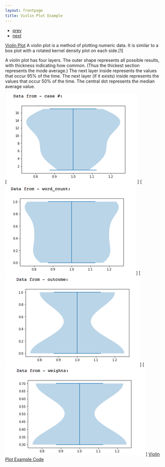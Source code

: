 ```yaml
---
layout: frontpage
title: Violin Plot Example
---
```


<div class="navbar">
  <div class="navbar-inner">
      <ul class="nav">
          <li><a href="pic_2.html">prev</a></li>
          <li><a href="pic_12.html">next</a></li>
      </ul>
  </div>
</div>

[Violin Plot](https://en.wikipedia.org/wiki/Violin_plot)
A violin plot is a method of plotting numeric data. It is similar to a box plot with a rotated kernel density plot on each side.[1]

A violin plot has four layers. The outer shape represents all possible results, with thickness indicating how common. (Thus the thickest section represents the mode average.) The next layer inside represents the values that occur 95% of the time. The next layer (if it exists) inside represents the values that occur 50% of the time. The central dot represents the median average value.

[![Violin Plot Example for Case Number](../../assets/publpics/pic_3.png)]
[![Violin Plot Example for Word Count](../../assets/publpics/pic_4.png)]
[![Violin Plot Example for Outcome](../../assets/publpics/pic_5.png)]
[![Violin Plot Example for Weights](../../assets/publpics/pic_6.png)]
[Violin Plot Example Code](https://github.com/oliviapy960825/oliviapy960825.github.io/blob/master/Assignments/6992_Project.ipynb)
